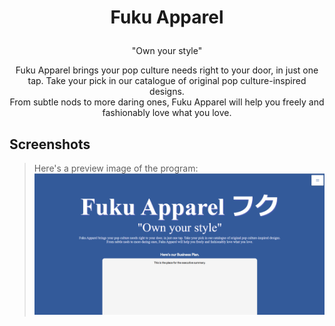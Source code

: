 # <p align="center">Fuku Apparel</p>
<p align="center">"Own your style"</p>
<p align='center'>
Fuku Apparel brings your pop culture needs right to your door, in just one tap. Take your pick in our catalogue of original pop culture-inspired designs.<br>
From subtle nods to more daring ones, Fuku Apparel will help you freely and fashionably love what you love.
<p>

## Screenshots
> Here's a preview image of the program:
![Homepage](https://github.com/29yabuki/Fuku-Apparel/blob/main/images/homepage.png)